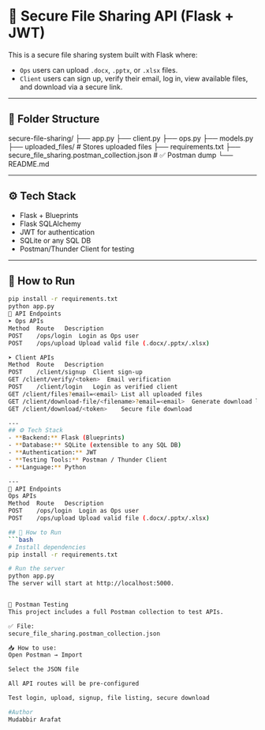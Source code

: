 # 🔐 Secure File Sharing API (Flask + JWT)

This is a secure file sharing system built with Flask where:
- `Ops` users can upload `.docx`, `.pptx`, or `.xlsx` files.
- `Client` users can sign up, verify their email, log in, view available files, and download via a secure link.

---

## 📂 Folder Structure

secure-file-sharing/
├── app.py
├── client.py
├── ops.py
├── models.py
├── uploaded_files/ # Stores uploaded files
├── requirements.txt
├── secure_file_sharing.postman_collection.json # ✅ Postman dump
└── README.md

---

## ⚙️ Tech Stack

- Flask + Blueprints
- Flask SQLAlchemy
- JWT for authentication
- SQLite or any SQL DB
- Postman/Thunder Client for testing

---

## 🚀 How to Run

```bash
pip install -r requirements.txt
python app.py
🔐 API Endpoints
➤ Ops APIs
Method	Route	Description
POST	/ops/login	Login as Ops user
POST	/ops/upload	Upload valid file (.docx/.pptx/.xlsx)

➤ Client APIs
Method	Route	Description
POST	/client/signup	Client sign-up
GET	/client/verify/<token>	Email verification
POST	/client/login	Login as verified client
GET	/client/files?email=<email>	List all uploaded files
GET	/client/download-file/<filename>?email=<email>	Generate download link
GET	/client/download/<token>	Secure file download

---
## ⚙️ Tech Stack
- **Backend:** Flask (Blueprints)
- **Database:** SQLite (extensible to any SQL DB)
- **Authentication:** JWT
- **Testing Tools:** Postman / Thunder Client
- **Language:** Python

---
🔐 API Endpoints
Ops APIs
Method	Route	Description
POST	/ops/login	Login as Ops user
POST	/ops/upload	Upload valid file (.docx/.pptx/.xlsx)

## 🚀 How to Run
```bash
# Install dependencies
pip install -r requirements.txt

# Run the server
python app.py
The server will start at http://localhost:5000.


🧪 Postman Testing
This project includes a full Postman collection to test APIs.

✅ File:
secure_file_sharing.postman_collection.json

📥 How to use:
Open Postman → Import

Select the JSON file

All API routes will be pre-configured

Test login, upload, signup, file listing, secure download

#Author
Mudabbir Arafat
